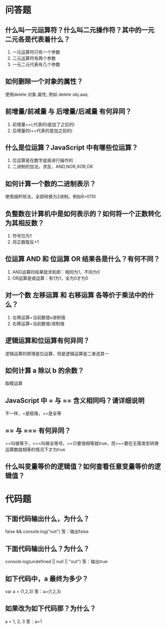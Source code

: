 # 问答题
## 什么叫一元运算符？什么叫二元操作符？其中的一元 二元各是代表着什么？
1. 一元运算符只有一个参数
2. 二元运算符有两个参数
3. 一元二元代表有几个参数



## 如何删除一个对象的属性？
使用delete 对象.属性;
例如 delete obj.aaa;

## 前增量/前减量 与 后增量/后减量 有何异同？
1. 前增量++i;代表的i是加了之后的i
2. 后增量的i++代表的是加之前的i


## 什么是位运算？JavaScript 中有哪些位运算？
1. 位运算是在数字底层进行操作的
2. 二进制的加法，求反，AND,NOR,XOR,OR


## 如何计算一个数的二进制表示？
使用烟杆除法，全部转换为2进制。例如6=0110


## 负整数在计算机中是如何表示的？如何将一个正数转化为其相反数？
1. 符号位为1
2. 将正数取反+1


## 位运算 AND 和 位运算 OR 结果各是什么？有何不同？
1. AND运算的结果就求和即：相同为1，不同为0
2. OR运算是或运算：有1为1，全为0才为0


## 对一个数 左移运算 和 右移运算 各等价于乘法中的什么？
1. 左移运算=当前数值x进制值
2. 右移运算=当前数值/进制值


## 逻辑运算和位运算有何异同？
逻辑运算的原理是位运算，但是逻辑运算是二者选其一



## 如何计算 a 除以 b 的余数？
取模运算

## JavaScript 中 = 与 == 含义相同吗？请详细说明
不一样，=是赋值，==是全等

## == 与 === 有何异同？
==叫做等于，===叫做全等号。==只要值相等就true，而===要在无需类型转换运算数就相等的情况下才为true

## 什么叫变量等价的逻辑值？如何查看任意变量等价的逻辑值？



# 代码题
## 下面代码输出什么，为什么？
false && console.log("out")
答：输出false


## 下面代码输出什么？为什么？
console.log(undefined || null || "out")
答：输出true


## 如下代码中，a 最终为多少？
var a = (1,2,3)
答：a=(1,2,3)

## 如果改为如下代码那？为什么？
a = 1, 2, 3
答：a=1